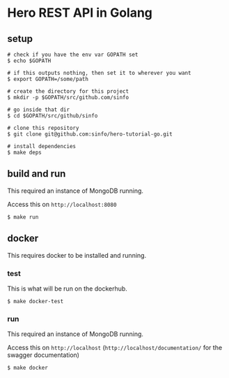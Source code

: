 # Hero REST API in Golang

## setup

```
# check if you have the env var GOPATH set
$ echo $GOPATH

# if this outputs nothing, then set it to wherever you want
$ export GOPATH=/some/path

# create the directory for this project
$ mkdir -p $GOPATH/src/github.com/sinfo

# go inside that dir
$ cd $GOPATH/src/github/sinfo

# clone this repository
$ git clone git@github.com:sinfo/hero-tutorial-go.git

# install dependencies
$ make deps
```

## build and run

This required an instance of MongoDB running.

Access this on `http://localhost:8080`

```
$ make run
```

## docker

This requires docker to be installed and running.

### test

This is what will be run on the dockerhub.

```
$ make docker-test
```

### run

This required an instance of MongoDB running.

Access this on `http://localhost` (`http://localhost/documentation/` for the swagger documentation)

```
$ make docker
```
